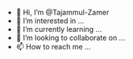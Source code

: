 - 👋 Hi, I’m @Tajammul-Zamer
- 👀 I’m interested in ...
- 🌱 I’m currently learning ...
- 💞️ I’m looking to collaborate on ...
- 📫 How to reach me ...

<!---
Tajammul-Zamer/Tajammul-Zamer is a ✨ special ✨ repository because its `README.md` (this file) appears on your GitHub profile.
You can click the Preview link to take a look at your changes.
--->

